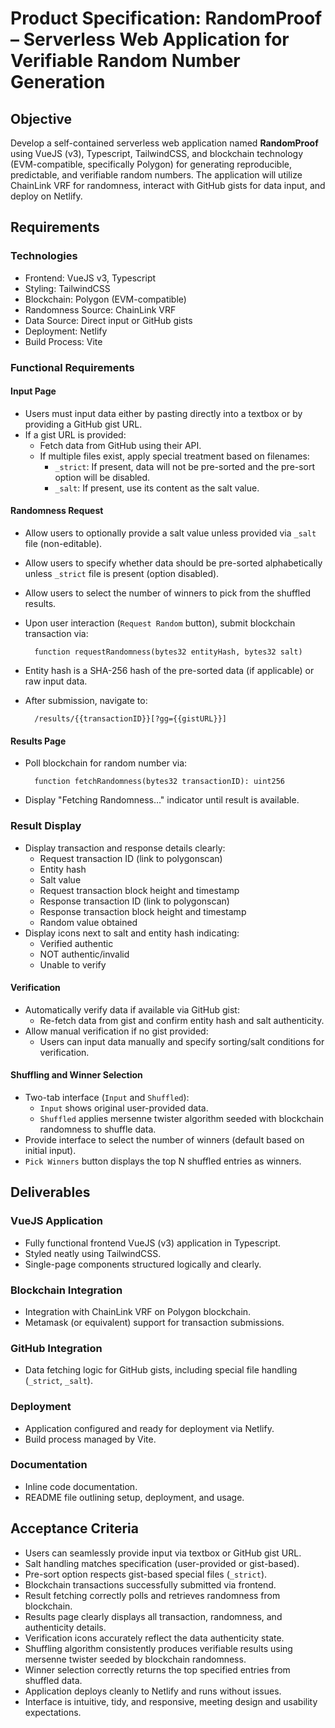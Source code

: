 # Product Specification: RandomProof – Serverless Web Application for Verifiable Random Number Generation

## Objective

Develop a self-contained serverless web application named **RandomProof** using VueJS (v3), Typescript, TailwindCSS, and blockchain technology (EVM-compatible, specifically Polygon) for generating reproducible, predictable, and verifiable random numbers. The application will utilize ChainLink VRF for randomness, interact with GitHub gists for data input, and deploy on Netlify.

## Requirements

### Technologies

- Frontend: VueJS v3, Typescript
- Styling: TailwindCSS
- Blockchain: Polygon (EVM-compatible)
- Randomness Source: ChainLink VRF
- Data Source: Direct input or GitHub gists
- Deployment: Netlify
- Build Process: Vite

### Functional Requirements

#### Input Page

- Users must input data either by pasting directly into a textbox or by providing a GitHub gist URL.
- If a gist URL is provided:
  - Fetch data from GitHub using their API.
  - If multiple files exist, apply special treatment based on filenames:
    - `_strict`: If present, data will not be pre-sorted and the pre-sort option will be disabled.
    - `_salt`: If present, use its content as the salt value.

#### Randomness Request

- Allow users to optionally provide a salt value unless provided via `_salt` file (non-editable).
- Allow users to specify whether data should be pre-sorted alphabetically unless `_strict` file is present (option disabled).
- Allow users to select the number of winners to pick from the shuffled results.
- Upon user interaction (`Request Random` button), submit blockchain transaction via:

        function requestRandomness(bytes32 entityHash, bytes32 salt)

- Entity hash is a SHA-256 hash of the pre-sorted data (if applicable) or raw input data.
- After submission, navigate to:

        /results/{{transactionID}}[?gg={{gistURL}}]

#### Results Page

- Poll blockchain for random number via:

        function fetchRandomness(bytes32 transactionID): uint256

- Display "Fetching Randomness…" indicator until result is available.

### Result Display

- Display transaction and response details clearly:
  - Request transaction ID (link to polygonscan)
  - Entity hash
  - Salt value
  - Request transaction block height and timestamp
  - Response transaction ID (link to polygonscan)
  - Response transaction block height and timestamp
  - Random value obtained
- Display icons next to salt and entity hash indicating:
  - Verified authentic
  - NOT authentic/invalid
  - Unable to verify

#### Verification

- Automatically verify data if available via GitHub gist:
  - Re-fetch data from gist and confirm entity hash and salt authenticity.
- Allow manual verification if no gist provided:
  - Users can input data manually and specify sorting/salt conditions for verification.

#### Shuffling and Winner Selection

- Two-tab interface (`Input` and `Shuffled`):
  - `Input` shows original user-provided data.
  - `Shuffled` applies mersenne twister algorithm seeded with blockchain randomness to shuffle data.
- Provide interface to select the number of winners (default based on initial input).
- `Pick Winners` button displays the top N shuffled entries as winners.

## Deliverables

### VueJS Application

- Fully functional frontend VueJS (v3) application in Typescript.
- Styled neatly using TailwindCSS.
- Single-page components structured logically and clearly.

### Blockchain Integration

- Integration with ChainLink VRF on Polygon blockchain.
- Metamask (or equivalent) support for transaction submissions.

### GitHub Integration

- Data fetching logic for GitHub gists, including special file handling (`_strict`, `_salt`).

### Deployment

- Application configured and ready for deployment via Netlify.
- Build process managed by Vite.

### Documentation

- Inline code documentation.
- README file outlining setup, deployment, and usage.

## Acceptance Criteria

- Users can seamlessly provide input via textbox or GitHub gist URL.
- Salt handling matches specification (user-provided or gist-based).
- Pre-sort option respects gist-based special files (`_strict`).
- Blockchain transactions successfully submitted via frontend.
- Result fetching correctly polls and retrieves randomness from blockchain.
- Results page clearly displays all transaction, randomness, and authenticity details.
- Verification icons accurately reflect the data authenticity state.
- Shuffling algorithm consistently produces verifiable results using mersenne twister seeded by blockchain randomness.
- Winner selection correctly returns the top specified entries from shuffled data.
- Application deploys cleanly to Netlify and runs without issues.
- Interface is intuitive, tidy, and responsive, meeting design and usability expectations.
